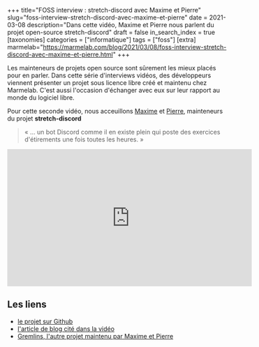 +++
title="FOSS interview : stretch-discord avec Maxime et Pierre"
slug="foss-interview-stretch-discord-avec-maxime-et-pierre"
date = 2021-03-08
description="Dans cette vidéo, Maxime et Pierre nous parlent du projet open-source stretch-discord"
draft = false
in_search_index = true
[taxonomies]
categories = ["informatique"]
tags = ["foss"]
[extra]
marmelab="https://marmelab.com/blog/2021/03/08/foss-interview-stretch-discord-avec-maxime-et-pierre.html"
+++

Les mainteneurs de projets open source sont sûrement les mieux placés pour en parler. Dans cette série d'interviews vidéos, des développeurs viennent présenter un projet sous licence libre créé et maintenu chez Marmelab. C'est aussi l'occasion d'échanger avec eux sur leur rapport au monde du logiciel libre.

Pour cette seconde vidéo, nous acceuillons [Maxime](https://twitter.com/rmaximedev) et [Pierre](https://github.com/HALLERPierre), mainteneurs du projet **stretch-discord**

> « … un bot Discord comme il en existe plein qui poste des exercices d'étirements une fois toutes les heures. »

<iframe width="560" height="315" sandbox="allow-same-origin allow-scripts allow-popups" src="https://tube.caen.camp/videos/embed/8d71a126-4197-4b9c-b2aa-cf00cb0b0251?warningTitle=0" frameborder="0" allowfullscreen></iframe>

## Les liens

- [le projet sur Github](https://github.com/marmelab/stretch-discord)
- [l'article de blog cité dans la vidéo](https://marmelab.com/blog/2020/12/09/stretching-as-a-developer.html)
- [Gremlins, l'autre projet maintenu par Maxime et Pierre](https://github.com/marmelab/gremlins.js)